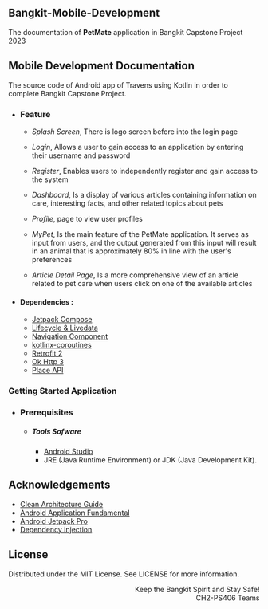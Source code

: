 ## Bangkit-Mobile-Development
The documentation of <b>PetMate</b> application in Bangkit Capstone Project 2023


## Mobile Development Documentation
The source code of Android app of Travens using Kotlin in order to complete Bangkit Capstone Project.



- ### Feature
    * *Splash Screen*, There is logo screen before into the login page

    * *Login*, Allows a user to gain access to an application by entering their username and password

    * *Register*, Enables users to independently register and gain access to the system

    * *Dashboard*, Is a display of various articles containing information on care, interesting facts, and other related topics about pets

    *  *Profile*, page to view user profiles

    * *MyPet*, Is the main feature of the PetMate application. It serves as input from users, and the output generated from this input will result in an animal that is approximately 80% in line with the user's preferences

    * *Article Detail Page*, Is a more comprehensive view of an article related to pet care when users click on one of the available articles


* #### Dependencies :
    - [Jetpack Compose](https://developer.android.com/jetpack/compose)
    - [Lifecycle & Livedata](https://developer.android.com/jetpack/androidx/releases/lifecycle)
    - [Navigation Component](https://developer.android.com/jetpack/androidx/releases/navigation)
    - [kotlinx-coroutines](https://developer.android.com/kotlin/coroutines)
    - [Retrofit 2](https://square.github.io/retrofit/)
    - [Ok Http 3](https://square.github.io/okhttp/)
    - [Place API](https://developers.google.com/maps/documentation/places/android-sdk)

### Getting Started Application

- ### Prerequisites
    - ##### Tools Sofware
        - [Android Studio](https://developer.android.com/studio)
        - JRE (Java Runtime Environment) or JDK (Java Development Kit).

## Acknowledgements
* [Clean Architecture Guide](https://developer.android.com/jetpack/guide)
* [Android Application Fundamental](https://developer.android.com/guide/components/fundamentals)
* [Android Jetpack Pro](https://developer.android.com/jetpack)
* [Dependency injection](https://developer.android.com/training/dependency-injection)


## License
Distributed under the MIT License. See LICENSE for more information.

<p align="right"> Keep the Bangkit Spirit and Stay Safe! <br> CH2-PS406 Teams </p>

